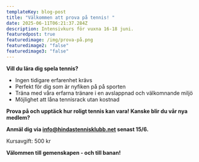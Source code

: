 ```yaml
---
templateKey: blog-post
title: "Välkommen att prova på tennis! "
date: 2025-06-11T06:21:37.284Z
description: Intensivkurs för vuxna 16-18 juni.
featuredpost: true
featuredimage: /img/prova-på.png
featuredimage2: "false"
featuredimage3: "false"
---
```

**V﻿ill du lära dig spela tennis?**  



* I﻿ngen tidigare erfarenhet krävs
* P﻿erfekt för dig som är nyfiken på på sporten
* T﻿räna med våra erfarna tränare i en avslappnad och välkomnande miljö
* M﻿öjlighet att låna tennisrack utan kostnad



**P﻿rova på och upptäck hur roligt tennis kan vara! Kanske blir du vår nya medlem?**  

**A﻿nmäl dig via info@hindastennisklubb.net senast 15/6.**

K﻿ursavgift: 500 kr



**V﻿älommen till gemenskapen - och till banan!**